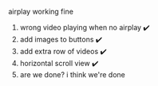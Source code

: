 airplay working fine
1. wrong video playing when no airplay ✔️
2. add images to buttons ✔️
3. add extra row of videos ✔️
4. horizontal scroll view ✔️
5. are we done? i think we're done
